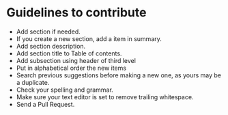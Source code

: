 # Guidelines to contribute

- Add section if needed.
- If you create a new section, add a item in summary.
- Add section description.
- Add section title to Table of contents.
- Add subsection using header of third level
- Put in alphabetical order the new items
- Search previous suggestions before making a new one, as yours may be a duplicate.
- Check your spelling and grammar.
- Make sure your text editor is set to remove trailing whitespace.
- Send a Pull Request.
